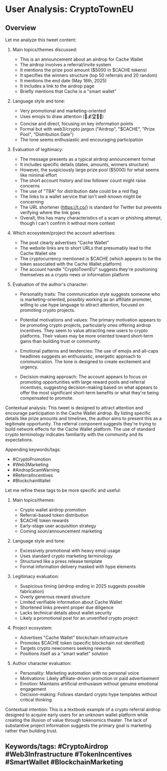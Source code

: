 # User Analysis: CryptoTownEU

## Overview

<think>
Let me analyze this tweet content:

1. Main topics/themes discussed:
   - This is an announcement about an airdrop for Cache Wallet
   - The airdrop involves a referral/invite system
   - It mentions the prize pool amount ($5000 in $CACHE tokens)
   - It specifies the winners structure (top 50 referrals and 20 random)
   - It mentions the end date (May 16th, 2025)
   - It includes a link to the airdrop page
   - Briefly mentions that Cache is a "smart wallet"

2. Language style and tone:
   - Very promotional and marketing-oriented
   - Uses emojis to draw attention (🚀💰🏆📅🏦)
   - Concise and direct, focusing on key information points
   - Formal but with web3/crypto jargon ("Airdrop", "$CACHE", "Prize Pool", "Distribution Date")
   - The tone seems enthusiastic and encouraging participation

3. Evaluation of legitimacy:
   - The message presents as a typical airdrop announcement format
   - It includes specific details (dates, amounts, winners structure)
   - However, the suspiciously large prize pool ($5000) for what seems like minimal effort
   - The short account history and low follower count might raise concerns
   - The use of "TBA" for distribution date could be a red flag
   - The links to a wallet service that isn't well-known might be concerning
   - The URL shortener (https://t.co/) is standard for Twitter but prevents verifying where the link goes
   - Overall, this has many characteristics of a scam or phishing attempt, though I can't confirm it without more context

4. Which ecosystem/project the account advertises:
   - The post clearly advertises "Cache Wallet" 
   - The website links are to short URLs that presumably lead to the Cache Wallet site
   - The cryptocurrency mentioned is $CACHE (which appears to be the token associated with the Cache Wallet platform)
   - The account handle "CryptoTownEU" suggests they're positioning themselves as a crypto news or information platform

5. Evaluation of the author's character:

   - Personality traits: The communication style suggests someone who is marketing-oriented, possibly working as an affiliate promoter, willing to use hype language to attract attention, focused on promoting crypto projects.
   
   - Potential motivations and values: The primary motivation appears to be promoting crypto projects, particularly ones offering airdrop incentives. They seem to value attracting new users to crypto platforms. Their values may be more oriented toward short-term gains than building trust or community.
   
   - Emotional patterns and tendencies: The use of emojis and all-caps headlines suggests an enthusiastic, energetic approach to communication. The tone is designed to create excitement and urgency.
   
   - Decision-making approach: The account appears to focus on promoting opportunities with large reward pools and referral incentives, suggesting decision-making based on what appears to offer the most significant short-term benefits or what they're being compensated to promote.
   
Contextual analysis: This tweet is designed to attract attention and encourage participation in the Cache Wallet airdrop. By listing specific details like prize amounts and timelines, the author aims to present this as a legitimate opportunity. The referral component suggests they're trying to build network effects for the Cache Wallet platform. The use of standard crypto terminology indicates familiarity with the community and its expectations.

Appending keywords/tags:
- #CryptoPromotion
- #Web3Marketing
- #AirdropScamWarning
- #ReferralIncentives
- #BlockchainWallet

Let me refine these tags to be more specific and useful:
</think>

1. Main topics/themes:
   - Crypto wallet airdrop promotion
   - Referral-based token distribution
   - $CACHE token rewards
   - Early-stage user acquisition strategy
   - Coming soon/announcement marketing

2. Language style and tone:
   - Excessively promotional with heavy emoji usage
   - Uses standard crypto marketing terminology
   - Structured like a press release template
   - Formal information delivery masked with hype elements

3. Legitimacy evaluation:
   - Suspicious timing (airdrop ending in 2025 suggests possible fabrication)
   - Overly generous reward structure
   - Limited verifiable information about Cache Wallet
   - Shortened links prevent proper due diligence
   - Lacks technical details about wallet security
   - Likely a promotional post for an unverified crypto project

4. Project ecosystem:
   - Advertises "Cache Wallet" blockchain infrastructure
   - Promotes $CACHE token (specific blockchain not identified)
   - Targets crypto newcomers seeking rewards
   - Positions itself as a "smart wallet" solution

5. Author character evaluation:
   - Personality: Marketing automation with no personal voice
   - Motivations: Likely affiliate-driven promotion or paid advertisement
   - Emotion: Maintains artificial enthusiasm without genuine emotional engagement
   - Decision-making: Follows standard crypto hype templates without critical thinking

Contextual intention: This is a textbook example of a crypto referral airdrop designed to acquire early users for an unknown wallet platform while creating the illusion of value through tokenomics theater. The lack of substantive project information suggests the primary goal is marketing rather than building trust.

Keywords/tags:
#CryptoAirdrop #Web3Infrastructure #TokenIncentives #SmartWallet #BlockchainMarketing
---
